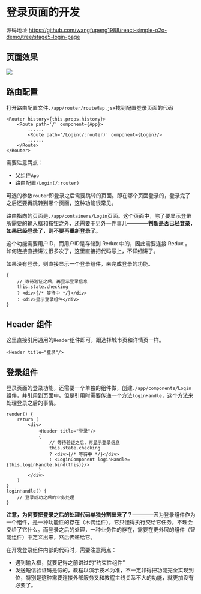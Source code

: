 # 登录页面的开发

源码地址 https://github.com/wangfupeng1988/react-simple-o2o-demo/tree/stage5-login-page

## 页面效果

![](http://images2015.cnblogs.com/blog/138012/201701/138012-20170123195603191-1796366032.png)

## 路由配置

打开路由配置文件`./app/router/routeMap.jsx`找到配置登录页面的代码

```
<Router history={this.props.history}>
    <Route path='/' component={App}>
        ......
        <Route path='/Login(/:router)' component={Login}/>
        ......
    </Route>
</Router>
```

需要注意两点：

- 父组件`App`
- 路由配置`/Login(/:router)`

可选的参数`router`即登录之后需要跳转的页面。即在哪个页面登录的，登录完了之后还要再跳转到哪个页面，这种功能很常见。

路由指向的页面是`./app/containers/Login`页面。这个页面中，除了要显示登录所需要的输入框和按钮之外，还需要干另外一件事儿————**判断是否已经登录，如果已经登录了，则不要再重新登录了**。

这个功能需要用户ID，而用户ID是存储到 Redux 中的，因此需要连接 Redux 。如何连接直接讲过很多次了，这里直接把代码写上，不详细讲了。

如果没有登录，则直接显示一个登录组件，来完成登录的功能。

```
{
    // 等待验证之后，再显示登录信息
    this.state.checking
    ? <div>{/* 等待中 */}</div>
    : <div>显示登录组件</div>
}
```

## Header 组件

这里直接引用通用的`Header`组件即可，跟选择城市页和详情页一样。

```
<Header title="登录"/>
```

## 登录组件

登录页面的登录功能，还需要一个单独的组件做，创建`./app/components/Login`组件，并引用到页面中。但是引用时需要传递一个方法`loginHandle`，这个方法来处理登录之后的事情。

```
render() {
    return (
        <div>
            <Header title="登录"/>
            {
                // 等待验证之后，再显示登录信息
                this.state.checking
                ? <div>{/* 等待中 */}</div>
                : <LoginComponent loginHandle={this.loginHandle.bind(this)}/>
            }
        </div>
    )
}
loginHandle() {
    // 登录成功之后的业务处理
}
```

**注意，为何要把登录之后的处理代码单独分割出来了？**————因为登录组件作为一个组件，是一种功能性的存在（木偶组件），它只懂得执行交给它任务，不理会交给了它什么。而登录之后的处理，一种业务性的存在，需要在更外层的组件（智能组件）中定义出来，然后传递给它。

在开发登录组件内部的代码时，需要注意两点：

- 遇到输入框，就要记得之前讲过的“约束性组件”
- 发送短信验证码是假的，教程以演示技术为准，不一定非得把功能完全实现到位，特别是这种需要连接外部服务又和教程主线关系不大的功能，就更加没有必要了。


